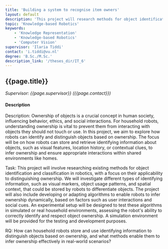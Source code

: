 ```yaml
---
title: 'Building a system to recognise item owners'
layout: default
description: 'This project will research methods for object identification and classification in robotics to distinguish ownership of objects.'
topic: 'Knowledge-based Robotics'
keywords: 
    - 'Knowledge Representation'
    - 'Knowledge-based Robotics'
	- 'Computer Vision'
supervisor: 'Ilaria Tiddi'
contact: 'i.tiddi@vu.nl'
degree: 'B.Sc./M.Sc.'
description_link: '/theses_dir/IT_6'
---
```


<!-- The informtation below doesn´t need to be adjusted. It is automatically pulled from the frontmatter-->
## {{page.title}} 
*Supervisor: {{page.supervisor}} ({{page.contact}})*

#### Description

Description: Ownership of objects is a crucial concept in human society, influencing behavior, ethics, and social interactions. For household robots, understanding ownership is vital to prevent them from interacting with objects they should not touch or use. In this project, we aim to explore how robots can identify and distinguish objects based on ownership. The focus will be on how robots can store and retrieve identifying information about objects, such as visual features, location history, or contextual clues, to infer ownership and ensure appropriate interactions within shared environments like homes.

Task: This project will involve researching existing methods for object identification and classification in robotics, with a focus on their applicability to distinguishing ownership. We will investigate different types of identifying information, such as visual markers, object usage patterns, and spatial context, that could be stored by robots to differentiate objects. The project will also include developing or adapting algorithms to enable robots to infer ownership dynamically, based on factors such as user interactions and social cues. An experimental setup will be designed to test these algorithms in simulated or real household environments, assessing the robot's ability to correctly identify and respect object ownership. A simulation environment will be provided for the testing and development purposes.

RQ: How can household robots store and use identifying information to distinguish objects based on ownership, and what methods enable them to infer ownership effectively in real-world scenarios?
